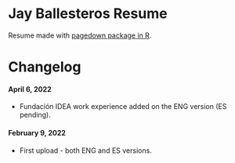 # Jay Ballesteros Resume

Resume made with [pagedown package in R](https://towardsdatascience.com/create-your-resume-with-pagedown-package-in-r-123ca6310d52). 


# Changelog

#### April 6, 2022
- Fundación IDEA work experience added on the ENG version (ES pending).

#### February 9, 2022
- First upload - both ENG and ES versions.

